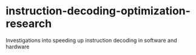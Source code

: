 # instruction-decoding-optimization-research
Investigations into speeding up instruction decoding in software and hardware
